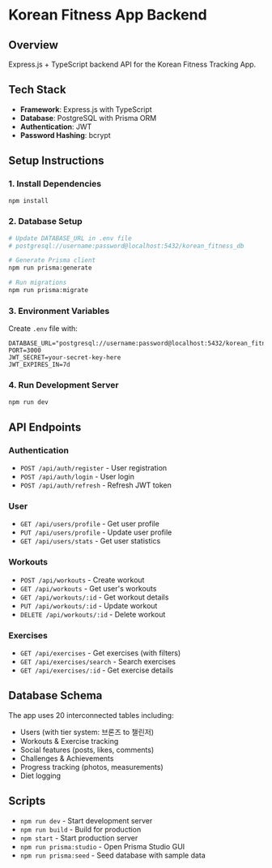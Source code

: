 # Korean Fitness App Backend

## Overview
Express.js + TypeScript backend API for the Korean Fitness Tracking App.

## Tech Stack
- **Framework**: Express.js with TypeScript
- **Database**: PostgreSQL with Prisma ORM
- **Authentication**: JWT
- **Password Hashing**: bcrypt

## Setup Instructions

### 1. Install Dependencies
```bash
npm install
```

### 2. Database Setup
```bash
# Update DATABASE_URL in .env file
# postgresql://username:password@localhost:5432/korean_fitness_db

# Generate Prisma client
npm run prisma:generate

# Run migrations
npm run prisma:migrate
```

### 3. Environment Variables
Create `.env` file with:
```
DATABASE_URL="postgresql://username:password@localhost:5432/korean_fitness_db"
PORT=3000
JWT_SECRET=your-secret-key-here
JWT_EXPIRES_IN=7d
```

### 4. Run Development Server
```bash
npm run dev
```

## API Endpoints

### Authentication
- `POST /api/auth/register` - User registration
- `POST /api/auth/login` - User login
- `POST /api/auth/refresh` - Refresh JWT token

### User
- `GET /api/users/profile` - Get user profile
- `PUT /api/users/profile` - Update user profile
- `GET /api/users/stats` - Get user statistics

### Workouts
- `POST /api/workouts` - Create workout
- `GET /api/workouts` - Get user's workouts
- `GET /api/workouts/:id` - Get workout details
- `PUT /api/workouts/:id` - Update workout
- `DELETE /api/workouts/:id` - Delete workout

### Exercises
- `GET /api/exercises` - Get exercises (with filters)
- `GET /api/exercises/search` - Search exercises
- `GET /api/exercises/:id` - Get exercise details

## Database Schema
The app uses 20 interconnected tables including:
- Users (with tier system: 브론즈 to 챌린저)
- Workouts & Exercise tracking
- Social features (posts, likes, comments)
- Challenges & Achievements
- Progress tracking (photos, measurements)
- Diet logging

## Scripts
- `npm run dev` - Start development server
- `npm run build` - Build for production
- `npm start` - Start production server
- `npm run prisma:studio` - Open Prisma Studio GUI
- `npm run prisma:seed` - Seed database with sample data